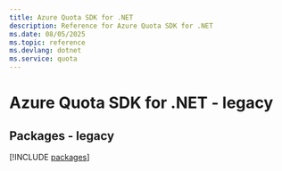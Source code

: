 ```yaml
---
title: Azure Quota SDK for .NET
description: Reference for Azure Quota SDK for .NET
ms.date: 08/05/2025
ms.topic: reference
ms.devlang: dotnet
ms.service: quota
---
```

# Azure Quota SDK for .NET - legacy
## Packages - legacy
[!INCLUDE [packages](quota-index.md)]
